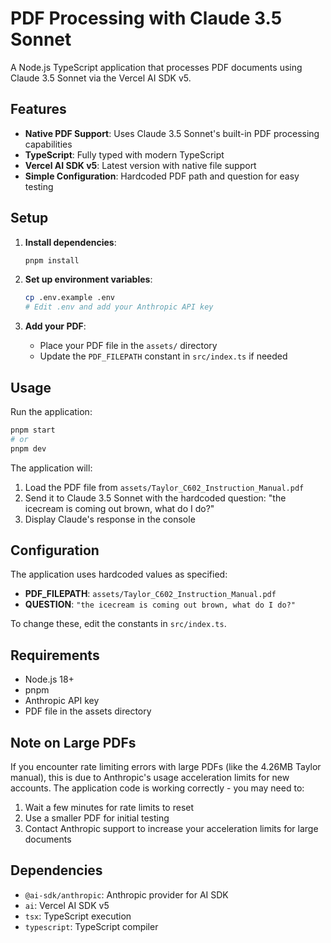 # PDF Processing with Claude 3.5 Sonnet

A Node.js TypeScript application that processes PDF documents using Claude 3.5 Sonnet via the Vercel AI SDK v5.

## Features

- **Native PDF Support**: Uses Claude 3.5 Sonnet's built-in PDF processing capabilities
- **TypeScript**: Fully typed with modern TypeScript
- **Vercel AI SDK v5**: Latest version with native file support
- **Simple Configuration**: Hardcoded PDF path and question for easy testing

## Setup

1. **Install dependencies**:
   ```bash
   pnpm install
   ```

2. **Set up environment variables**:
   ```bash
   cp .env.example .env
   # Edit .env and add your Anthropic API key
   ```

3. **Add your PDF**:
   - Place your PDF file in the `assets/` directory
   - Update the `PDF_FILEPATH` constant in `src/index.ts` if needed

## Usage

Run the application:

```bash
pnpm start
# or
pnpm dev
```

The application will:
1. Load the PDF file from `assets/Taylor_C602_Instruction_Manual.pdf`
2. Send it to Claude 3.5 Sonnet with the hardcoded question: "the icecream is coming out brown, what do I do?"
3. Display Claude's response in the console

## Configuration

The application uses hardcoded values as specified:

- **PDF_FILEPATH**: `assets/Taylor_C602_Instruction_Manual.pdf`
- **QUESTION**: `"the icecream is coming out brown, what do I do?"`

To change these, edit the constants in `src/index.ts`.

## Requirements

- Node.js 18+
- pnpm
- Anthropic API key
- PDF file in the assets directory

## Note on Large PDFs

If you encounter rate limiting errors with large PDFs (like the 4.26MB Taylor manual), this is due to Anthropic's usage acceleration limits for new accounts. The application code is working correctly - you may need to:

1. Wait a few minutes for rate limits to reset
2. Use a smaller PDF for initial testing
3. Contact Anthropic support to increase your acceleration limits for large documents

## Dependencies

- `@ai-sdk/anthropic`: Anthropic provider for AI SDK
- `ai`: Vercel AI SDK v5
- `tsx`: TypeScript execution
- `typescript`: TypeScript compiler
